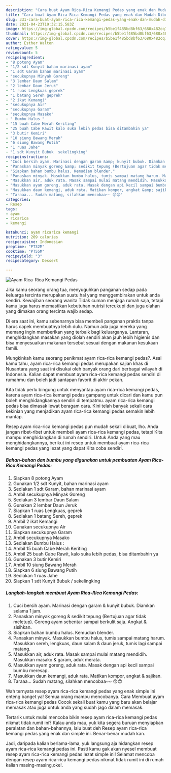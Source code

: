 ```yaml
---
description: "Cara buat Ayam Rica-Rica Kemangi Pedas yang enak dan Mudah Dibuat"
title: "Cara buat Ayam Rica-Rica Kemangi Pedas yang enak dan Mudah Dibuat"
slug: 331-cara-buat-ayam-rica-rica-kemangi-pedas-yang-enak-dan-mudah-dibuat
date: 2021-04-23T19:32:15.583Z
image: https://img-global.cpcdn.com/recipes/b5be1f485bd8bf63/680x482cq70/ayam-rica-rica-kemangi-pedas-foto-resep-utama.jpg
thumbnail: https://img-global.cpcdn.com/recipes/b5be1f485bd8bf63/680x482cq70/ayam-rica-rica-kemangi-pedas-foto-resep-utama.jpg
cover: https://img-global.cpcdn.com/recipes/b5be1f485bd8bf63/680x482cq70/ayam-rica-rica-kemangi-pedas-foto-resep-utama.jpg
author: Esther Walton
ratingvalue: 5
reviewcount: 5
recipeingredient:
- "8 potong Ayam"
- "1/2 sdt Kunyit bahan marinasi ayam"
- "1 sdt Garam bahan marinasi ayam"
- "secukupnya Minyak Goreng"
- "3 lembar Daun Salam"
- "2 lembar Daun Jeruk"
- "1 ruas Lengkuas geprek"
- "1 batang Sereh geprek"
- "2 ikat Kemangi"
- "secukupnya Air"
- "secukupnya Garam"
- "secukupnya Masako"
- " Bumbu Halus "
- "15 buah Cabe Merah Keriting"
- "25 buah Cabe Rawit kalo suka lebih pedas bisa ditambahin ya"
- "3 butir Kemiri"
- "10 siung Bawang Merah"
- "6 siung Bawang Putih"
- "1 ruas Jahe"
- "1 sdt Kunyit Bubuk  sekelingking"
recipeinstructions:
- "Cuci bersih ayam. Marinasi dengan garam &amp; kunyit bubuk. Diamkan selama 1 jam."
- "Panaskan minyak goreng &amp; sedikit tepung (Bertujuan agar tidak meletup). Goreng ayam sebentar sampai berkulit saja. Angkat &amp; sisihkan."
- "Siapkan bahan bumbu halus. Kemudian blender."
- "Panaskan minyak. Masukkan bumbu halus, tumis sampai matang harum. Masukkan sereh, lengkuas, daun salam &amp; daun jeruk, tumis lagi sampai matang."
- "Masukkan air, aduk rata. Masak sampai mulai matang mendidih. Masukkan masako &amp; garam, aduk merata."
- "Masukkan ayam goreng, aduk rata. Masak dengan api kecil sampai bumbu meresap."
- "Masukkan daun kemangi, aduk rata. Matikan kompor, angkat &amp; sajikan."
- "Taraaa... Sudah matang, silahkan mencobaa~~ 😙😍"
categories:
- Resep
tags:
- ayam
- ricarica
- kemangi

katakunci: ayam ricarica kemangi 
nutrition: 209 calories
recipecuisine: Indonesian
preptime: "PT32M"
cooktime: "PT55M"
recipeyield: "3"
recipecategory: Dessert

---
```



![Ayam Rica-Rica Kemangi Pedas](https://img-global.cpcdn.com/recipes/b5be1f485bd8bf63/680x482cq70/ayam-rica-rica-kemangi-pedas-foto-resep-utama.jpg)

Jika kamu seorang orang tua, menyuguhkan panganan sedap pada keluarga tercinta merupakan suatu hal yang menggembirakan untuk anda sendiri. Kewajiban seorang  wanita Tidak cuman menjaga rumah saja, tetapi kamu juga harus memastikan kebutuhan nutrisi tercukupi dan juga olahan yang dimakan orang tercinta wajib sedap.

Di era  saat ini, kamu sebenarnya bisa membeli panganan praktis tanpa harus capek membuatnya lebih dulu. Namun ada juga mereka yang memang ingin memberikan yang terbaik bagi keluarganya. Lantaran, menghidangkan masakan yang diolah sendiri akan jauh lebih higienis dan bisa menyesuaikan makanan tersebut sesuai dengan makanan kesukaan famili. 



Mungkinkah kamu seorang penikmat ayam rica-rica kemangi pedas?. Asal kamu tahu, ayam rica-rica kemangi pedas merupakan sajian khas di Nusantara yang saat ini disukai oleh banyak orang dari berbagai wilayah di Indonesia. Kalian dapat membuat ayam rica-rica kemangi pedas sendiri di rumahmu dan boleh jadi santapan favorit di akhir pekan.

Kita tidak perlu bingung untuk menyantap ayam rica-rica kemangi pedas, karena ayam rica-rica kemangi pedas gampang untuk dicari dan kamu pun boleh menghidangkannya sendiri di tempatmu. ayam rica-rica kemangi pedas bisa dimasak lewat beragam cara. Kini telah banyak sekali cara kekinian yang menjadikan ayam rica-rica kemangi pedas semakin lebih mantap.

Resep ayam rica-rica kemangi pedas pun mudah sekali dibuat, lho. Anda jangan ribet-ribet untuk membeli ayam rica-rica kemangi pedas, tetapi Kita mampu menghidangkan di rumah sendiri. Untuk Anda yang mau menghidangkannya, berikut ini resep untuk membuat ayam rica-rica kemangi pedas yang lezat yang dapat Kita coba sendiri.

<!--inarticleads1-->

##### Bahan-bahan dan bumbu yang digunakan untuk pembuatan Ayam Rica-Rica Kemangi Pedas:

1. Siapkan 8 potong Ayam
1. Gunakan 1/2 sdt Kunyit, bahan marinasi ayam
1. Sediakan 1 sdt Garam, bahan marinasi ayam
1. Ambil secukupnya Minyak Goreng
1. Sediakan 3 lembar Daun Salam
1. Gunakan 2 lembar Daun Jeruk
1. Siapkan 1 ruas Lengkuas, geprek
1. Sediakan 1 batang Sereh, geprek
1. Ambil 2 ikat Kemangi
1. Gunakan secukupnya Air
1. Siapkan secukupnya Garam
1. Ambil secukupnya Masako
1. Sediakan  Bumbu Halus :
1. Ambil 15 buah Cabe Merah Keriting
1. Ambil 25 buah Cabe Rawit, kalo suka lebih pedas, bisa ditambahin ya
1. Gunakan 3 butir Kemiri
1. Ambil 10 siung Bawang Merah
1. Siapkan 6 siung Bawang Putih
1. Sediakan 1 ruas Jahe
1. Siapkan 1 sdt Kunyit Bubuk / sekelingking




<!--inarticleads2-->

##### Langkah-langkah membuat Ayam Rica-Rica Kemangi Pedas:

1. Cuci bersih ayam. Marinasi dengan garam &amp; kunyit bubuk. Diamkan selama 1 jam.
1. Panaskan minyak goreng &amp; sedikit tepung (Bertujuan agar tidak meletup). Goreng ayam sebentar sampai berkulit saja. Angkat &amp; sisihkan.
1. Siapkan bahan bumbu halus. Kemudian blender.
1. Panaskan minyak. Masukkan bumbu halus, tumis sampai matang harum. Masukkan sereh, lengkuas, daun salam &amp; daun jeruk, tumis lagi sampai matang.
1. Masukkan air, aduk rata. Masak sampai mulai matang mendidih. Masukkan masako &amp; garam, aduk merata.
1. Masukkan ayam goreng, aduk rata. Masak dengan api kecil sampai bumbu meresap.
1. Masukkan daun kemangi, aduk rata. Matikan kompor, angkat &amp; sajikan.
1. Taraaa... Sudah matang, silahkan mencobaa~~ 😙😍




Wah ternyata resep ayam rica-rica kemangi pedas yang enak simple ini enteng banget ya! Semua orang mampu mencobanya. Cara Membuat ayam rica-rica kemangi pedas Cocok sekali buat kamu yang baru akan belajar memasak atau juga untuk anda yang sudah jago dalam memasak.

Tertarik untuk mulai mencoba bikin resep ayam rica-rica kemangi pedas nikmat tidak rumit ini? Kalau anda mau, yuk kita segera buruan menyiapkan peralatan dan bahan-bahannya, lalu buat deh Resep ayam rica-rica kemangi pedas yang enak dan simple ini. Benar-benar mudah kan. 

Jadi, daripada kalian berlama-lama, yuk langsung aja hidangkan resep ayam rica-rica kemangi pedas ini. Pasti kamu gak akan nyesel membuat resep ayam rica-rica kemangi pedas lezat simple ini! Selamat mencoba dengan resep ayam rica-rica kemangi pedas nikmat tidak rumit ini di rumah kalian masing-masing,oke!.

